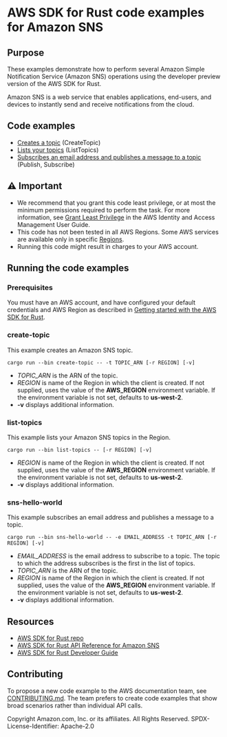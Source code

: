 # AWS SDK for Rust code examples for Amazon SNS

## Purpose

These examples demonstrate how to perform several Amazon Simple Notification Service (Amazon SNS) operations using the developer preview version of the AWS SDK for Rust.

Amazon SNS is a web service that enables applications, end-users, and devices to instantly send and receive notifications from the cloud.

## Code examples

- [Creates a topic](src/bin/create-topic.rs) (CreateTopic)
- [Lists your topics](src/bin/list-topics.rs) (ListTopics)
- [Subscribes an email address and publishes a message to a topic](src/bin/sns-hello-world.rs) (Publish, Subscribe)

## ⚠ Important

- We recommend that you grant this code least privilege, 
  or at most the minimum permissions required to perform the task.
  For more information, see
  [Grant Least Privilege](https://docs.aws.amazon.com/IAM/latest/UserGuide/best-practices.html#grant-least-privilege)
  in the AWS Identity and Access Management User Guide.
- This code has not been tested in all AWS Regions.
  Some AWS services are available only in specific
  [Regions](https://aws.amazon.com/about-aws/global-infrastructure/regional-product-services).
- Running this code might result in charges to your AWS account.

## Running the code examples

### Prerequisites

You must have an AWS account, and have configured your default credentials and AWS Region as described in [Getting started with the AWS SDK for Rust](https://docs.aws.amazon.com/sdk-for-rust/latest/dg/getting-started.html).

### create-topic

This example creates an Amazon SNS topic.

`cargo run --bin create-topic -- -t TOPIC_ARN [-r REGION] [-v]`

- _TOPIC_ARN_ is the ARN of the topic.
- _REGION_ is name of the Region in which the client is created.
  If not supplied, uses the value of the __AWS_REGION__ environment variable.
  If the environment variable is not set, defaults to __us-west-2__.
- __-v__ displays additional information.

### list-topics

This example lists your Amazon SNS topics in the Region.

`cargo run --bin list-topics -- [-r REGION] [-v]`

- _REGION_ is name of the Region in which the client is created.
  If not supplied, uses the value of the __AWS_REGION__ environment variable.
  If the environment variable is not set, defaults to __us-west-2__.
- __-v__ displays additional information.

### sns-hello-world

This example subscribes an email address and publishes a message to a topic.

`cargo run --bin sns-hello-world -- -e EMAIL_ADDRESS -t TOPIC_ARN [-r REGION] [-v]`

- _EMAIL_ADDRESS_ is the email address to subscribe to a topic.
  The topic to which the address subscribes is the first in the list of topics.
- _TOPIC_ARN_ is the ARN of the topic.
- _REGION_ is name of the Region in which the client is created.
  If not supplied, uses the value of the __AWS_REGION__ environment variable.
  If the environment variable is not set, defaults to __us-west-2__.
- __-v__ displays additional information.

## Resources

- [AWS SDK for Rust repo](https://github.com/awslabs/aws-sdk-rust)
- [AWS SDK for Rust API Reference for Amazon SNS](https://docs.rs/aws-sdk-sns)
- [AWS SDK for Rust Developer Guide](https://docs.aws.amazon.com/sdk-for-rust/latest/dg)

## Contributing

To propose a new code example to the AWS documentation team, 
see [CONTRIBUTING.md](https://github.com/awsdocs/aws-doc-sdk-examples/blob/master/CONTRIBUTING.md). 
The team prefers to create code examples that show broad scenarios rather than individual API calls.

Copyright Amazon.com, Inc. or its affiliates. All Rights Reserved. SPDX-License-Identifier: Apache-2.0